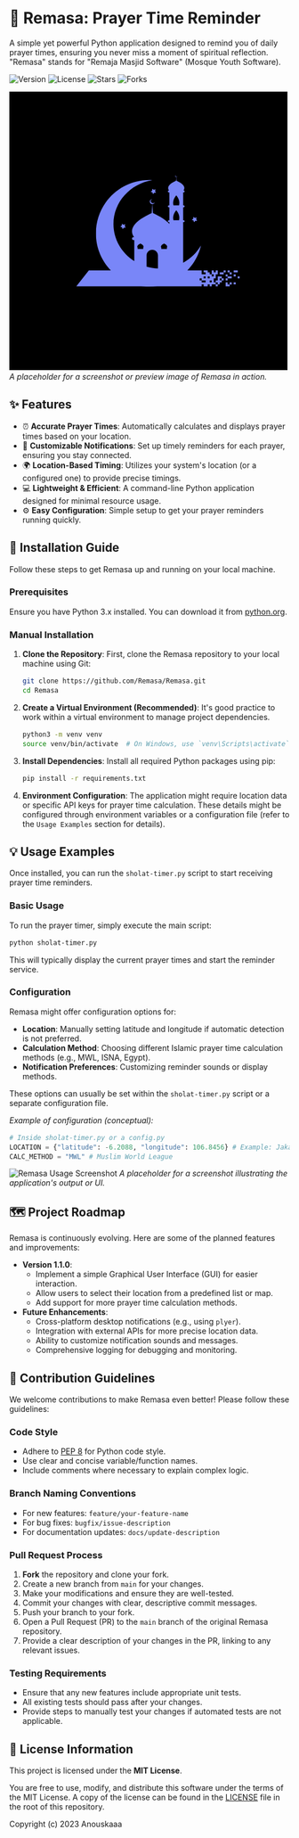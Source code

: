 # 🕌 Remasa: Prayer Time Reminder
A simple yet powerful Python application designed to remind you of daily prayer times, ensuring you never miss a moment of spiritual reflection. "Remasa" stands for "Remaja Masjid Software" (Mosque Youth Software).

![Version](https://img.shields.io/badge/version-1.0.0-blue) ![License](https://img.shields.io/badge/license-MIT%20License-green) ![Stars](https://img.shields.io/github/stars/Remasa/Remasa?style=social) ![Forks](https://img.shields.io/github/forks/Remasa/Remasa?style=social)

![Prayer Time Reminder Preview](/assets/remaja-masjid.png)
_A placeholder for a screenshot or preview image of Remasa in action._


## ✨ Features

*   ⏰ **Accurate Prayer Times**: Automatically calculates and displays prayer times based on your location.
*   🔔 **Customizable Notifications**: Set up timely reminders for each prayer, ensuring you stay connected.
*   🌍 **Location-Based Timing**: Utilizes your system's location (or a configured one) to provide precise timings.
*   💻 **Lightweight & Efficient**: A command-line Python application designed for minimal resource usage.
*   ⚙️ **Easy Configuration**: Simple setup to get your prayer reminders running quickly.


## 🚀 Installation Guide

Follow these steps to get Remasa up and running on your local machine.

### Prerequisites

Ensure you have Python 3.x installed. You can download it from [python.org](https://www.python.org/downloads/).

### Manual Installation

1.  **Clone the Repository**:
    First, clone the Remasa repository to your local machine using Git:
    ```bash
    git clone https://github.com/Remasa/Remasa.git
    cd Remasa
    ```

2.  **Create a Virtual Environment (Recommended)**:
    It's good practice to work within a virtual environment to manage project dependencies.
    ```bash
    python3 -m venv venv
    source venv/bin/activate  # On Windows, use `venv\Scripts\activate`
    ```

3.  **Install Dependencies**:
    Install all required Python packages using pip:
    ```bash
    pip install -r requirements.txt
    ```

4.  **Environment Configuration**:
    The application might require location data or specific API keys for prayer time calculation. These details might be configured through environment variables or a configuration file (refer to the `Usage Examples` section for details).


## 💡 Usage Examples

Once installed, you can run the `sholat-timer.py` script to start receiving prayer time reminders.

### Basic Usage

To run the prayer timer, simply execute the main script:

```bash
python sholat-timer.py
```

This will typically display the current prayer times and start the reminder service.

### Configuration

Remasa might offer configuration options for:
*   **Location**: Manually setting latitude and longitude if automatic detection is not preferred.
*   **Calculation Method**: Choosing different Islamic prayer time calculation methods (e.g., MWL, ISNA, Egypt).
*   **Notification Preferences**: Customizing reminder sounds or display methods.

These options can usually be set within the `sholat-timer.py` script or a separate configuration file.

_Example of configuration (conceptual):_
```python
# Inside sholat-timer.py or a config.py
LOCATION = {"latitude": -6.2088, "longitude": 106.8456} # Example: Jakarta
CALC_METHOD = "MWL" # Muslim World League
```

![Remasa Usage Screenshot](/assets/usage_screenshot_placeholder.png)
_A placeholder for a screenshot illustrating the application's output or UI._


## 🗺️ Project Roadmap

Remasa is continuously evolving. Here are some of the planned features and improvements:

*   **Version 1.1.0**:
    *   Implement a simple Graphical User Interface (GUI) for easier interaction.
    *   Allow users to select their location from a predefined list or map.
    *   Add support for more prayer time calculation methods.
*   **Future Enhancements**:
    *   Cross-platform desktop notifications (e.g., using `plyer`).
    *   Integration with external APIs for more precise location data.
    *   Ability to customize notification sounds and messages.
    *   Comprehensive logging for debugging and monitoring.


## 🤝 Contribution Guidelines

We welcome contributions to make Remasa even better! Please follow these guidelines:

### Code Style

*   Adhere to [PEP 8](https://www.python.org/dev/peps/pep-0008/) for Python code style.
*   Use clear and concise variable/function names.
*   Include comments where necessary to explain complex logic.

### Branch Naming Conventions

*   For new features: `feature/your-feature-name`
*   For bug fixes: `bugfix/issue-description`
*   For documentation updates: `docs/update-description`

### Pull Request Process

1.  **Fork** the repository and clone your fork.
2.  Create a new branch from `main` for your changes.
3.  Make your modifications and ensure they are well-tested.
4.  Commit your changes with clear, descriptive commit messages.
5.  Push your branch to your fork.
6.  Open a Pull Request (PR) to the `main` branch of the original Remasa repository.
7.  Provide a clear description of your changes in the PR, linking to any relevant issues.

### Testing Requirements

*   Ensure that any new features include appropriate unit tests.
*   All existing tests should pass after your changes.
*   Provide steps to manually test your changes if automated tests are not applicable.


## 📄 License Information

This project is licensed under the **MIT License**.

You are free to use, modify, and distribute this software under the terms of the MIT License. A copy of the license can be found in the [LICENSE](LICENSE) file in the root of this repository.

Copyright (c) 2023 Anouskaaa
